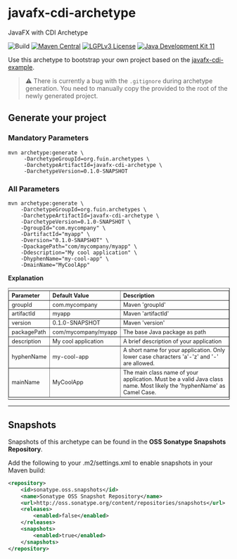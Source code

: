 # javafx-cdi-archetype
JavaFX with CDI Archetype

![Build](https://github.com/fuinorg/javafx-cdi-example/actions/workflows/maven.yml/badge.svg)
[![Maven Central](https://maven-badges.herokuapp.com/maven-central/org.fuin.archetypes/javafx-cdi-archetype/badge.svg)](https://maven-badges.herokuapp.com/maven-central/org.fuin.archetypes/javafx-cdi-archetype/)
[![LGPLv3 License](http://img.shields.io/badge/license-LGPLv3-blue.svg)](https://www.gnu.org/licenses/lgpl.html)
[![Java Development Kit 11](https://img.shields.io/badge/JDK-11-green.svg)](https://openjdk.java.net/projects/jdk/11/)

Use this archetype to bootstrap your own project based on the [javafx-cdi-example](https://github.com/fuinorg/javafx-cdi-example).

> :warning: There is currently a bug with the `.gitignore` during archetype generation. You need to manually copy the provided [](archetype/src/main/resources/archetype-resources/.gitignore) to the root of the newly generated project.

## Generate your project

### Mandatory Parameters
```
mvn archetype:generate \
     -DarchetypeGroupId=org.fuin.archetypes \
     -DarchetypeArtifactId=javafx-cdi-archetype \
     -DarchetypeVersion=0.1.0-SNAPSHOT
```

### All Parameters
```
mvn archetype:generate \
    -DarchetypeGroupId=org.fuin.archetypes \
    -DarchetypeArtifactId=javafx-cdi-archetype \
    -DarchetypeVersion=0.1.0-SNAPSHOT \
    -DgroupId="com.mycompany" \
    -DartifactId="myapp" \
    -Dversion="0.1.0-SNAPSHOT" \
    -DpackagePath="com/mycompany/myapp" \
    -Ddescription="My cool application" \
    -DhyphenName="my-cool-app" \
    -DmainName="MyCoolApp"
```

**Explanation**
<table border="1" style="font-size:0.9em; text-align:left; vertical-align:top; padding-top:5px; padding-bottom:4px;">
<tr><th>Parameter</th><th>Default Value</th><th>Description</th></tr>
<tr><td>groupId</td><td>com.mycompany</td><td>Maven 'groupId'</td></tr>
<tr><td>artifactId</td><td>myapp</td><td>Maven 'artifactId'</td></tr>
<tr><td>version</td><td>0.1.0-SNAPSHOT</td><td>Maven 'version'</td></tr>
<tr><td>packagePath</td><td>com/mycompany/myapp</td><td>The base Java package as path</td></tr>
<tr><td>description</td><td>My cool application</td><td>A brief description of your application</td></tr>
<tr><td>hyphenName</td><td>my-cool-app</td><td>A short name for your application. Only lower case characters 'a'-'z' and '-' are allowed.</td></tr>
<tr><td>mainName</td><td>MyCoolApp</td><td>The main class name of your application. Must be a valid Java class name. Most likely the 'hyphenName' as Camel Case.</td></tr>
</table>

* * *

## Snapshots

Snapshots of this archetype can be found in the **OSS Sonatype Snapshots Repository**. 

Add the following to your .m2/settings.xml to enable snapshots in your Maven build:

```xml
<repository>
    <id>sonatype.oss.snapshots</id>
    <name>Sonatype OSS Snapshot Repository</name>
    <url>http://oss.sonatype.org/content/repositories/snapshots</url>
    <releases>
        <enabled>false</enabled>
    </releases>
    <snapshots>
        <enabled>true</enabled>
    </snapshots>
</repository>
```
